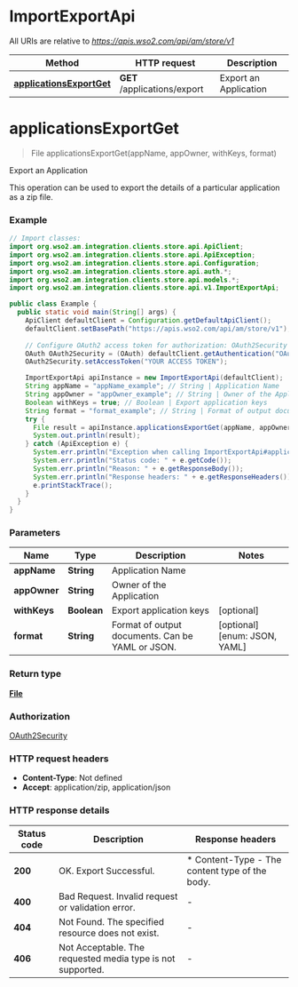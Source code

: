 # ImportExportApi

All URIs are relative to *https://apis.wso2.com/api/am/store/v1*

Method | HTTP request | Description
------------- | ------------- | -------------
[**applicationsExportGet**](ImportExportApi.md#applicationsExportGet) | **GET** /applications/export | Export an Application


<a name="applicationsExportGet"></a>
# **applicationsExportGet**
> File applicationsExportGet(appName, appOwner, withKeys, format)

Export an Application

This operation can be used to export the details of a particular application as a zip file. 

### Example
```java
// Import classes:
import org.wso2.am.integration.clients.store.api.ApiClient;
import org.wso2.am.integration.clients.store.api.ApiException;
import org.wso2.am.integration.clients.store.api.Configuration;
import org.wso2.am.integration.clients.store.api.auth.*;
import org.wso2.am.integration.clients.store.api.models.*;
import org.wso2.am.integration.clients.store.api.v1.ImportExportApi;

public class Example {
  public static void main(String[] args) {
    ApiClient defaultClient = Configuration.getDefaultApiClient();
    defaultClient.setBasePath("https://apis.wso2.com/api/am/store/v1");
    
    // Configure OAuth2 access token for authorization: OAuth2Security
    OAuth OAuth2Security = (OAuth) defaultClient.getAuthentication("OAuth2Security");
    OAuth2Security.setAccessToken("YOUR ACCESS TOKEN");

    ImportExportApi apiInstance = new ImportExportApi(defaultClient);
    String appName = "appName_example"; // String | Application Name 
    String appOwner = "appOwner_example"; // String | Owner of the Application 
    Boolean withKeys = true; // Boolean | Export application keys 
    String format = "format_example"; // String | Format of output documents. Can be YAML or JSON. 
    try {
      File result = apiInstance.applicationsExportGet(appName, appOwner, withKeys, format);
      System.out.println(result);
    } catch (ApiException e) {
      System.err.println("Exception when calling ImportExportApi#applicationsExportGet");
      System.err.println("Status code: " + e.getCode());
      System.err.println("Reason: " + e.getResponseBody());
      System.err.println("Response headers: " + e.getResponseHeaders());
      e.printStackTrace();
    }
  }
}
```

### Parameters

Name | Type | Description  | Notes
------------- | ------------- | ------------- | -------------
 **appName** | **String**| Application Name  |
 **appOwner** | **String**| Owner of the Application  |
 **withKeys** | **Boolean**| Export application keys  | [optional]
 **format** | **String**| Format of output documents. Can be YAML or JSON.  | [optional] [enum: JSON, YAML]

### Return type

[**File**](File.md)

### Authorization

[OAuth2Security](../README.md#OAuth2Security)

### HTTP request headers

 - **Content-Type**: Not defined
 - **Accept**: application/zip, application/json

### HTTP response details
| Status code | Description | Response headers |
|-------------|-------------|------------------|
**200** | OK. Export Successful.  |  * Content-Type - The content type of the body.  <br>  |
**400** | Bad Request. Invalid request or validation error. |  -  |
**404** | Not Found. The specified resource does not exist. |  -  |
**406** | Not Acceptable. The requested media type is not supported. |  -  |

